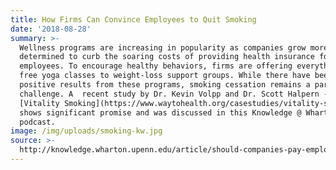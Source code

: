 ```yaml
---
title: How Firms Can Convince Employees to Quit Smoking
date: '2018-08-28'
summary: >-
  Wellness programs are increasing in popularity as companies grow more
  determined to curb the soaring costs of providing health insurance for
  employees. To encourage healthy behaviors, firms are offering everything from
  free yoga classes to weight-loss support groups. While there have been some
  positive results from these programs, smoking cessation remains a particular
  challenge. A  recent study by Dr. Kevin Volpp and Dr. Scott Halpern -
  [Vitality Smoking](https://www.waytohealth.org/casestudies/vitality-smoking/)
  shows significant promise and was discussed in this Knowledge @ Wharton
  podcast. 
image: /img/uploads/smoking-kw.jpg
source: >-
  http://knowledge.wharton.upenn.edu/article/should-companies-pay-employees-to-quit-smoking/
---
```


